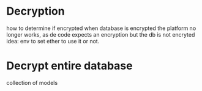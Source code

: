 # Decryption
how to determine if encrypted
when database is encrypted the platform no longer works, as de code expects an encryption but the db is not encryted
idea: env to set ether to use it or not.


# Decrypt entire database
collection of models
